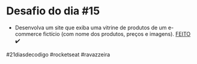 # Desafio do dia #15

+ Desenvolva um site que exiba uma vitrine de produtos de um e-commerce fictício (com nome dos produtos, preços e imagens).  <a href="https://henriqueravazzi.github.io/desafio-21-rocketseat/dia-15/">FEITO</a> ✔️

#21diasdecodigo #rocketseat #ravazzeira
